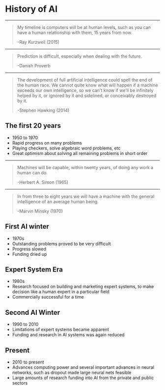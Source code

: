 History of AI
=============

---

> My timeline is computers will be at human levels, such as you can have a human relationship with them, 15 years from now.
>
> -Ray Kurzweil (2015)

---

> Prediction is difficult, especially when dealing with the future.
> 
> -Danish Proverb

---

> The development of full artificial intelligence could spell the end of the human race. We cannot quite know what will happen if a machine exceeds our own intelligence, so we can't know if we'll be infinitely helped by it, or ignored by it and sidelined, or conceivably destroyed by it. 
> 
> -Stephen Hawking (2014)

The first 20 years
------------------

- 1950 to 1970
- Rapid progress on many problems
- Playing checkers, solve algebraic word problems, etc
- Great optimism about solving all remaining problems in short order

---

> Machines will be capable, within twenty years, of doing any work a human can do.
>
> -Herbert A. Simon (1965)

---

> In from three to eight years we will have a machine with the general intelligence of an average human being.
>
> -Marvin Minsky (1970)

First AI winter
---------------

- 1970s
- Outstanding problems proved to be very difficult
- Progress slowed
- Funding dried up

Expert System Era
-----------------

- 1980s
- Research focused on building and marketing expert systems, to make decision like a human expert in a particular field
- Commercially successful for a time

Second AI Winter
----------------

- 1990 to 2010
- Limitations of expert systems became apparent
- Funding and research in AI systems was again reduced

Present
-------

- 2010 to present
- Advances computing power and several important advances in neural networks, such as dropout made large neural nets feasible
- Large amounts of research funding into AI from the private and public sectors
